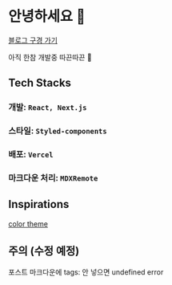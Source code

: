 # 안녕하세요 👋

[블로그 구경 가기](https://nexthome-amber.vercel.app/)

아직 한참 개발중 따끈따끈 🥨

## Tech Stacks

### 개발: `React, Next.js`  
### 스타일: `Styled-components`  
### 배포: `Vercel`  
### 마크다운 처리: `MDXRemote`  

## Inspirations

[color theme](https://www.moma.org/calendar/galleries/5269)

## 주의 (수정 예정)

포스트 마크다운에 tags: 안 넣으면 undefined error